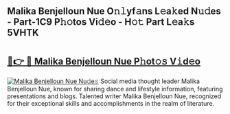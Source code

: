 ## Malika Benjelloun Nue O𝚗𝚕yf𝚊ns L𝚎a𝚔ed N𝚞𝚍es - Part-1C9 P𝚑𝚘tos Vi𝚍𝚎o - H𝚘𝚝 Part L𝚎a𝚔s 5VHTK

# <h2><a href="http://kfbvhr.oniu.top/?m=Malika+Benjelloun+Nue">🔗👉 🔴 Malika Benjelloun Nue P𝚑ot𝚘𝚜 V𝚒d𝚎o</a></h2>

[![Malika Benjelloun Nue Nu𝚍e𝚜](https://i.imgur.com/0qMVB7G.gif)](http://kfbvhr.oniu.top/?m=Malika+Benjelloun+Nue)
Social media thought leader Malika Benjelloun Nue, known for sharing dance and lifestyle information, featuring presentations and blogs. Talented writer Malika Benjelloun Nue, recognized for their exceptional skills and accomplishments in the realm of literature.  
